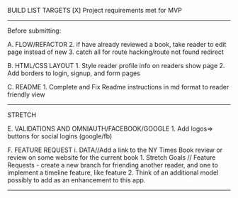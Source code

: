 BUILD LIST TARGETS
[X] Project requirements met for MVP
_____________________________
Before submitting:

A. FLOW/REFACTOR
 2. if have already reviewed a book, take reader to edit page instead of new
 3. catch all for route hacking/route not found redirect

B. HTML/CSS LAYOUT
    1. Style reader profile info on readers show page
    2. Add borders to login, signup, and form pages
   
C. README
    1. Complete and Fix Readme instructions in md format to reader friendly view
____________________________________    
STRETCH

E. VALIDATIONS AND OMNIAUTH/FACEBOOK/GOOGLE
    1. Add logos=> buttons for social logins (google/fb)

F. FEATURE REQUEST
    i. DATA//Add a link to the NY Times Book review or review on some website for the current book
    1. Stretch Goals // Feature Requests - create a new branch for friending another reader, and one to implement a timeline feature, like feature
    2. Think of an additional model possibly to add as an enhancement to this app.
______________________________



